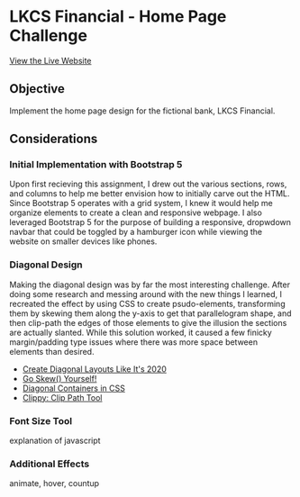 # LKCS Financial - Home Page Challenge
[View the Live Website](https://shyann-lkcs.netlify.app)

## Objective
Implement the home page design for the fictional bank, LKCS Financial.

## Considerations
### Initial Implementation with Bootstrap 5

Upon first recieving this assignment, I drew out the various sections, rows, and columns to help me better envision 
how to initially carve out the HTML. Since Bootstrap 5 operates with a grid system, I knew it would help me organize elements to create 
a clean and responsive webpage. I also leveraged Bootstrap 5 for the purpose of building a responsive, dropwdown navbar that could be toggled by a 
hamburger icon while viewing the website on smaller devices like phones.

### Diagonal Design

Making the diagonal design was by far the most interesting challenge. After doing some research and messing around with the new things I learned, 
I recreated the effect by using CSS to create psudo-elements, transforming them by skewing them along the y-axis to get that parallelogram shape, 
and then clip-path the edges of those elements to give the illusion the sections are actually slanted. While this solution worked, it caused a few 
finicky margin/padding type issues where there was more space between elements than desired.
  - [Create Diagonal Layouts Like It's 2020](https://9elements.com/blog/pure-css-diagonal-layouts/)
  - [Go Skew() Yourself!](https://www.youtube.com/watch?v=dDtJPv7DlDU)
  - [Diagonal Containers in CSS](https://codyhouse.co/blog/post/css-diagonal-containers)
  - [Clippy: Clip Path Tool](https://bennettfeely.com/clippy/)

### Font Size Tool

explanation of javascript

### Additional Effects

animate, hover, countup

